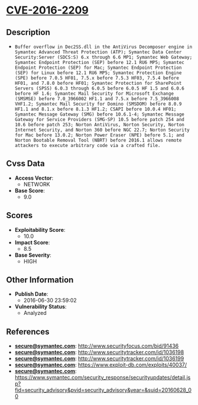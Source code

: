 
# [CVE-2016-2209](http://www.securityfocus.com/bid/91436)

## Description

- `Buffer overflow in Dec2SS.dll in the AntiVirus Decomposer engine in Symantec Advanced Threat Protection (ATP); Symantec Data Center Security:Server (SDCS:S) 6.x through 6.6 MP1; Symantec Web Gateway; Symantec Endpoint Protection (SEP) before 12.1 RU6 MP5; Symantec Endpoint Protection (SEP) for Mac; Symantec Endpoint Protection (SEP) for Linux before 12.1 RU6 MP5; Symantec Protection Engine (SPE) before 7.0.5 HF01, 7.5.x before 7.5.3 HF03, 7.5.4 before HF01, and 7.8.0 before HF01; Symantec Protection for SharePoint Servers (SPSS) 6.0.3 through 6.0.5 before 6.0.5 HF 1.5 and 6.0.6 before HF 1.6; Symantec Mail Security for Microsoft Exchange (SMSMSE) before 7.0_3966002 HF1.1 and 7.5.x before 7.5_3966008 VHF1.2; Symantec Mail Security for Domino (SMSDOM) before 8.0.9 HF1.1 and 8.1.x before 8.1.3 HF1.2; CSAPI before 10.0.4 HF01; Symantec Message Gateway (SMG) before 10.6.1-4; Symantec Message Gateway for Service Providers (SMG-SP) 10.5 before patch 254 and 10.6 before patch 253; Norton AntiVirus, Norton Security, Norton Internet Security, and Norton 360 before NGC 22.7; Norton Security for Mac before 13.0.2; Norton Power Eraser (NPE) before 5.1; and Norton Bootable Removal Tool (NBRT) before 2016.1 allows remote attackers to execute arbitrary code via a crafted file.`

## Cvss Data

- **Access Vector**:
  - NETWORK
- **Base Score**:
  - 9.0

## Scores

- **Exploitability Score**:
  - 10.0
- **Impact Score**:
  - 8.5
- **Base Severity**:
  - HIGH

## Other Information

- **Publish Date**:
  - 2016-06-30 23:59:02
- **Vulnerability Status**:
  - Analyzed

## References

- **secure@symantec.com**: http://www.securityfocus.com/bid/91436
- **secure@symantec.com**: http://www.securitytracker.com/id/1036198
- **secure@symantec.com**: http://www.securitytracker.com/id/1036199
- **secure@symantec.com**: https://www.exploit-db.com/exploits/40037/
- **secure@symantec.com**: https://www.symantec.com/security_response/securityupdates/detail.jsp?fid=security_advisory&pvid=security_advisory&year=&suid=20160628_00
